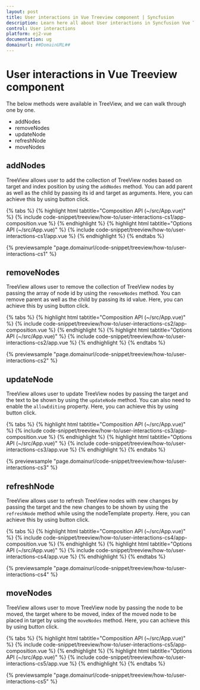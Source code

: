 ```yaml
---
layout: post
title: User interactions in Vue Treeview component | Syncfusion
description: Learn here all about User interactions in Syncfusion Vue Treeview component of Syncfusion Essential JS 2 and more.
control: User interactions 
platform: ej2-vue
documentation: ug
domainurl: ##DomainURL##
---
```


# User interactions in Vue Treeview component

The below methods were available in TreeView, and we can walk through one by one.

* addNodes
* removeNodes
* updateNode
* refreshNode
* moveNodes

## addNodes

TreeView allows user to add the collection of TreeView nodes based on target and index position by using the `addNodes` method. You can add parent as well as the child by passing its id and target as arguments. Here, you can achieve this by using button click.

{% tabs %}
{% highlight html tabtitle="Composition API (~/src/App.vue)" %}
{% include code-snippet/treeview/how-to/user-interactions-cs1/app-composition.vue %}
{% endhighlight %}
{% highlight html tabtitle="Options API (~/src/App.vue)" %}
{% include code-snippet/treeview/how-to/user-interactions-cs1/app.vue %}
{% endhighlight %}
{% endtabs %}
        
{% previewsample "page.domainurl/code-snippet/treeview/how-to/user-interactions-cs1" %}

## removeNodes

TreeView allows user to remove the collection of TreeView nodes by passing the array of node id by using the `removeNodes` method. You can remove parent as well as the child by passing its id value. Here, you can achieve this by using button click.

{% tabs %}
{% highlight html tabtitle="Composition API (~/src/App.vue)" %}
{% include code-snippet/treeview/how-to/user-interactions-cs2/app-composition.vue %}
{% endhighlight %}
{% highlight html tabtitle="Options API (~/src/App.vue)" %}
{% include code-snippet/treeview/how-to/user-interactions-cs2/app.vue %}
{% endhighlight %}
{% endtabs %}
        
{% previewsample "page.domainurl/code-snippet/treeview/how-to/user-interactions-cs2" %}

## updateNode

TreeView allows user to update TreeView nodes by passing the target and the text to be shown by using the `updateNode` method. You can also need to enable the `allowEditing` property. Here, you can achieve this by using button click.

{% tabs %}
{% highlight html tabtitle="Composition API (~/src/App.vue)" %}
{% include code-snippet/treeview/how-to/user-interactions-cs3/app-composition.vue %}
{% endhighlight %}
{% highlight html tabtitle="Options API (~/src/App.vue)" %}
{% include code-snippet/treeview/how-to/user-interactions-cs3/app.vue %}
{% endhighlight %}
{% endtabs %}
        
{% previewsample "page.domainurl/code-snippet/treeview/how-to/user-interactions-cs3" %}

## refreshNode

TreeView allows user to refresh TreeView nodes with new changes by passing the target and the new changes to be shown by using the `refreshNode` method while using the nodeTemplate property. Here, you can achieve this by using button click.

{% tabs %}
{% highlight html tabtitle="Composition API (~/src/App.vue)" %}
{% include code-snippet/treeview/how-to/user-interactions-cs4/app-composition.vue %}
{% endhighlight %}
{% highlight html tabtitle="Options API (~/src/App.vue)" %}
{% include code-snippet/treeview/how-to/user-interactions-cs4/app.vue %}
{% endhighlight %}
{% endtabs %}
        
{% previewsample "page.domainurl/code-snippet/treeview/how-to/user-interactions-cs4" %}

## moveNodes

TreeView allows user to move TreeView node by passing the node to be moved, the target where to be moved, index of the moved node to be placed in target by using the `moveNodes` method. Here, you can achieve this by using button click.

{% tabs %}
{% highlight html tabtitle="Composition API (~/src/App.vue)" %}
{% include code-snippet/treeview/how-to/user-interactions-cs5/app-composition.vue %}
{% endhighlight %}
{% highlight html tabtitle="Options API (~/src/App.vue)" %}
{% include code-snippet/treeview/how-to/user-interactions-cs5/app.vue %}
{% endhighlight %}
{% endtabs %}
        
{% previewsample "page.domainurl/code-snippet/treeview/how-to/user-interactions-cs5" %}
